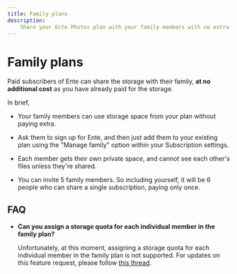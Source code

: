 ```yaml
---
title: Family plans
description:
    Share your Ente Photos plan with your family members with no extra cost
---
```


# Family plans

Paid subscribers of Ente can share the storage with their family, **at no
additional cost** as you have already paid for the storage.

In brief,

-   Your family members can use storage space from your plan without paying
    extra.

-   Ask them to sign up for Ente, and then just add them to your existing plan
    using the "Manage family" option within your Subscription settings.

-   Each member gets their own private space, and cannot see each other's files
    unless they're shared.

-   You can invite 5 family members. So including yourself, it will be 6 people
    who can share a single subscription, paying only once.

## FAQ

-   **Can you assign a storage quota for each individual member in the family
    plan?**

    Unfortunately, at this moment, assigning a storage quota for each individual
    member in the family plan is not supported. For updates on this feature
    request, please follow
    [this thread](https://github.com/ente-io/ente/discussions/857).
